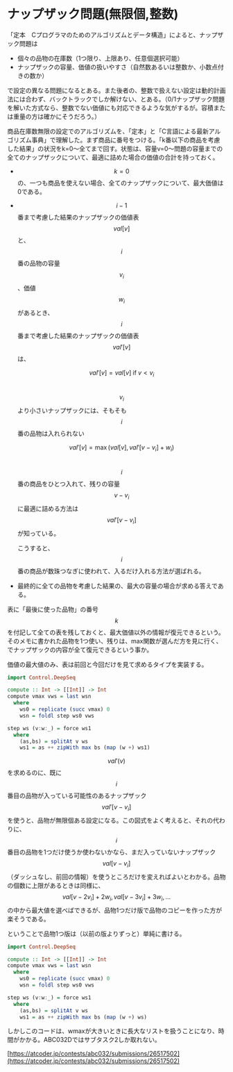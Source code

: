 # ナップザック問題(無限個,整数)

「定本　Cプログラマのためのアルゴリズムとデータ構造」によると、ナップザック問題は

* 個々の品物の在庫数（1つ限り、上限あり、任意個選択可能）
* ナップザックの容量、価値の扱いやすさ（自然数あるいは整数か、小数点付きの数か）

で設定の異なる問題になるとある。また後者の、整数で扱えない設定は動的計画法には合わず、バックトラックでしか解けない、とある。（0/1ナップザック問題を解いた方式なら、整数でない価値にも対応できるような気がするが。容積または重量の方は確かにそうだろう。）

商品在庫数無限の設定でのアルゴリズムを、「定本」と「C言語による最新アルゴリズム事典」で理解した。まず商品に番号をつける。「k番以下の商品を考慮した結果」の状況をk=0～全てまで回す。状態は、容量v=0～問題の容量までの全てのナップザックについて、最適に詰めた場合の価値の合計を持っておく。

* $$k=0$$の、一つも商品を使えない場合、全てのナップザックについて、最大価値は0である。
*   $$i-1$$番まで考慮した結果のナップザックの価値表$$val[v]$$と、$$i$$番の品物の容量$$v_i$$、価値$$w_i$$があるとき、$$i$$番まで考慮した結果のナップザックの価値表$$val'[v]$$は、

    $$val'[v] = val[v] \; \textrm{if} \; v < v_i$$　$$v_i$$より小さいナップザックには、そもそも$$i$$番の品物は入れられない

    $$val'[v] = \max(val[v], val'[v-v_i] + w_i)$$　$$i$$番の商品をひとつ入れて、残りの容量$$v-v_i$$に最適に詰める方法は$$val'[v-v_i]$$が知っている。

    こうすると、$$i$$番の商品が数珠つなぎに使われて、入るだけ入れる方法が選ばれる。
* 最終的に全ての品物を考慮した結果の、最大の容量の場合が求める答えである。

表に「最後に使った品物」の番号$$k$$を付記して全ての表を残しておくと、最大価値以外の情報が復元できるという。そのメモに書かれた品物を1つ使い、残りは、max関数が選んだ方を見に行く、でナップザックの内容が全て復元できるという事か。

価値の最大値のみ、表は前回と今回だけを見て求めるタイプを実装する。

```haskell
import Control.DeepSeq

compute :: Int -> [[Int]] -> Int
compute vmax vws = last wsn
  where
    ws0 = replicate (succ vmax) 0
    wsn = foldl step ws0 vws

step ws (v:w:_) = force ws1
  where
    (as,bs) = splitAt v ws
    ws1 = as ++ zipWith max bs (map (w +) ws1)
```

$$val'(v)$$を求めるのに、既に$$i$$番目の品物が入っている可能性のあるナップザック$$val'[v-v_i]$$を使うと、品物が無限個ある設定になる。この図式をよく考えると、それの代わりに、$$i$$番目の品物を1つだけ使うか使わないかなら、まだ入っていないナップザック$$val[v-v_i]$$（ダッシュなし、前回の情報）を使うところだけを変えればよいとわかる。品物の個数に上限があるときは同様に、$$val[v-2v_i] + 2w_i, val[v-3v_i] + 3w_i, \dots$$の中から最大値を選べばできるが、品物1つだけ版で品物のコピーを作った方が楽そうである。

ということで品物1つ版は（以前の版よりずっと）単純に書ける。

```haskell
import Control.DeepSeq

compute :: Int -> [[Int]] -> Int
compute vmax vws = last wsn
  where
    ws0 = replicate (succ vmax) 0
    wsn = foldl step ws0 vws

step ws (v:w:_) = force ws1
  where
    (as,bs) = splitAt v ws
    ws1 = as ++ zipWith max bs (map (w +) ws)
```

しかしこのコードは、wmaxが大きいときに長大なリストを扱うことになり、時間がかかる。ABC032Dではサブタスク2しか取れない。

[https://atcoder.jp/contests/abc032/submissions/26517502](https://atcoder.jp/contests/abc032/submissions/26517502)

